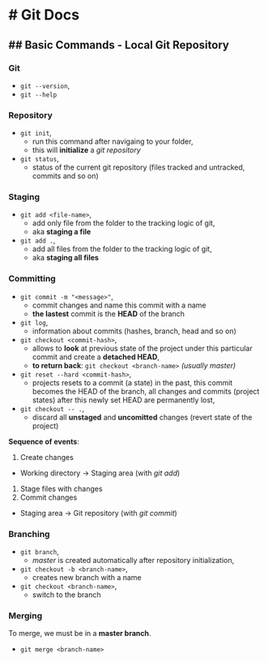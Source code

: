 # # Git Docs
## ## Basic Commands - Local Git Repository
### Git
- `git --version`,
- `git --help`

### Repository
- `git init`, 
  - run this command after navigaing to your folder, 
  - this will **initialize** a _git repository_
- `git status`,
  - status of the current git repository (files tracked and untracked, commits and so on)

### Staging
- `git add <file-name>`,
  - add only <file-name> file from the folder to the tracking logic of git, 
  - aka **staging a file**
- `git add .`,
  - add all files from the folder to the tracking logic of git,
  - aka **staging all files**

### Committing
- `git commit -m "<message>"`,
  - commit changes and name this commit with a <message> name
  - **the lastest** commit is the **HEAD** of the branch
- `git log`,
  - information about commits (hashes, branch, head and so on)
- `git checkout <commit-hash>`,
  - allows to **look** at previous state of the project under this particular commit and create a **detached HEAD**,
  - **to return back**: `git checkout <branch-name>` _(usually master)_
- `git reset --hard <commit-hash>`,
  - projects resets to a commit (a state) in the past, this commit becomes the HEAD of the branch, all changes and commits (project states) after this newly set HEAD are permanently lost,
- `git checkout -- .`,
  - discard all **unstaged** and **uncomitted** changes (revert state of the project)

**Sequence of events**:
1. Create changes
  - Working directory → Staging area (with _git add_)
1. Stage files with changes
1. Commit changes
  - Staging area → Git repository (with _git commit_)

### Branching
- `git branch`,
  - _master_ is created automatically after repository initialization,
- `git checkout -b <branch-name>`,
  - creates new branch with a <branch-name> name
- `git checkout <branch-name>`,
  - switch to the <branch-name> branch

### Merging 
To merge, we must be in a **master branch**.
- `git merge <branch-name>`